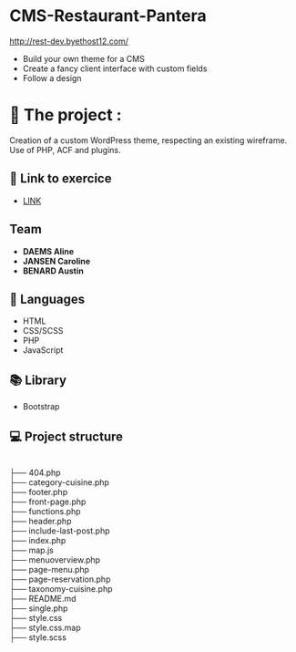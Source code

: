 # CMS-Restaurant-Pantera

http://rest-dev.byethost12.com/
* Build your own theme for a CMS
* Create a fancy client interface with custom fields
* Follow a design 

# 🍔 The project :

Creation of a custom WordPress theme, respecting an existing wireframe. Use of PHP, ACF and plugins.

## 🔗 Link to exercice
* [LINK](https://github.com/becodeorg/LIE-Hamilton-4.25/tree/master/01-main-course/03-the-mountain/02-cms-restaurant)


## Team
* **DAEMS Aline**  
* **JANSEN Caroline**  
* **BENARD Austin**    


## 🔧 Languages 
* HTML
* CSS/SCSS
* PHP
* JavaScript 

## 📚 Library
* Bootstrap

## 💻 Project structure
</br>
├── 404.php</br>
├── category-cuisine.php</br>
├── footer.php</br>
├── front-page.php</br>
├── functions.php</br>
├── header.php</br>
├── include-last-post.php</br>
├── index.php</br>
├── map.js</br>
├── menuoverview.php</br>
├── page-menu.php</br>
├── page-reservation.php</br>
├── taxonomy-cuisine.php</br>
├── README.md</br>
├── single.php</br>
├── style.css</br>
├── style.css.map</br>
├── style.scss</br>
